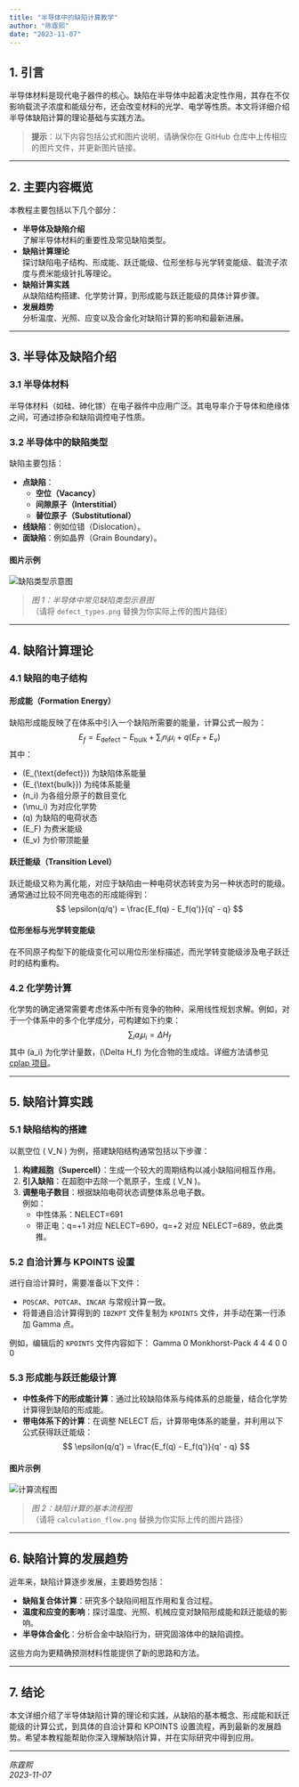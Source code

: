 ```yaml
---
title: "半导体中的缺陷计算教学"
author: "陈霆熙"
date: "2023-11-07"
---
```


## 1. 引言

半导体材料是现代电子器件的核心。缺陷在半导体中起着决定性作用，其存在不仅影响载流子浓度和能级分布，还会改变材料的光学、电学等性质。本文将详细介绍半导体缺陷计算的理论基础与实践方法。

> **提示**：以下内容包括公式和图片说明，请确保你在 GitHub 仓库中上传相应的图片文件，并更新图片链接。

---

## 2. 主要内容概览

本教程主要包括以下几个部分：
- **半导体及缺陷介绍**  
  了解半导体材料的重要性及常见缺陷类型。
- **缺陷计算理论**  
  探讨缺陷电子结构、形成能、跃迁能级、位形坐标与光学转变能级、载流子浓度与费米能级针扎等理论。
- **缺陷计算实践**  
  从缺陷结构搭建、化学势计算，到形成能与跃迁能级的具体计算步骤。
- **发展趋势**  
  分析温度、光照、应变以及合金化对缺陷计算的影响和最新进展。

---

## 3. 半导体及缺陷介绍

### 3.1 半导体材料
半导体材料（如硅、砷化镓）在电子器件中应用广泛。其电导率介于导体和绝缘体之间，可通过掺杂和缺陷调控电子性质。

### 3.2 半导体中的缺陷类型

缺陷主要包括：
- **点缺陷**：  
  - **空位（Vacancy）**  
  - **间隙原子（Interstitial）**  
  - **替位原子（Substitutional）**
- **线缺陷**：例如位错（Dislocation）。
- **面缺陷**：例如晶界（Grain Boundary）。

#### 图片示例

![缺陷类型示意图](./images/defect_types.png)

> *图 1：半导体中常见缺陷类型示意图*  
> （请将 `defect_types.png` 替换为你实际上传的图片路径）

---

## 4. 缺陷计算理论

### 4.1 缺陷的电子结构

#### 形成能（Formation Energy）
缺陷形成能反映了在体系中引入一个缺陷所需要的能量，计算公式一般为：
$$
E_f = E_{\text{defect}} - E_{\text{bulk}} + \sum_i n_i \mu_i + q(E_F + E_v)
$$
其中：  
- \(E_{\text{defect}}\) 为缺陷体系能量  
- \(E_{\text{bulk}}\) 为纯体系能量  
- \(n_i\) 为各组分原子的数目变化  
- \(\mu_i\) 为对应化学势  
- \(q\) 为缺陷的电荷状态  
- \(E_F\) 为费米能级  
- \(E_v\) 为价带顶能量

#### 跃迁能级（Transition Level）
跃迁能级又称为离化能，对应于缺陷由一种电荷状态转变为另一种状态时的能级。通常通过比较不同充电态的形成能得到：
$$
\epsilon(q/q') = \frac{E_f(q) - E_f(q')}{q' - q}
$$

#### 位形坐标与光学转变能级
在不同原子构型下的能级变化可以用位形坐标描述，而光学转变能级涉及电子跃迁时的结构重构。

### 4.2 化学势计算

化学势的确定通常需要考虑体系中所有竞争的物种，采用线性规划求解。例如，对于一个体系中的多个化学成分，可构建如下约束：
$$
\sum_i a_i \mu_i = \Delta H_f
$$
其中 \(a_i\) 为化学计量数，\(\Delta H_f\) 为化合物的生成焓。详细方法请参见 [cplap 项目](https://github.com/jbuckeridge/cplap)。

---

## 5. 缺陷计算实践

### 5.1 缺陷结构的搭建

以氮空位 \( V_N \) 为例，搭建缺陷结构通常包括以下步骤：
1. **构建超胞（Supercell）**：生成一个较大的周期结构以减小缺陷间相互作用。
2. **引入缺陷**：在超胞中去除一个氮原子，生成 \( V_N \)。
3. **调整电子数目**：根据缺陷电荷状态调整体系总电子数。  
   例如：  
   - 中性体系：NELECT=691  
   - 带正电：q=+1 对应 NELECT=690，q=+2 对应 NELECT=689，依此类推。

### 5.2 自洽计算与 KPOINTS 设置

进行自洽计算时，需要准备以下文件：
- `POSCAR`、`POTCAR`、`INCAR` 与常规计算一致。
- 将普通自洽计算得到的 `IBZKPT` 文件复制为 `KPOINTS` 文件，并手动在第一行添加 Gamma 点。
  
例如，编辑后的 `KPOINTS` 文件内容如下：
Gamma 0 Monkhorst-Pack 4 4 4 0 0 0

### 5.3 形成能与跃迁能级计算

- **中性条件下的形成能计算**：通过比较缺陷体系与纯体系的总能量，结合化学势计算得到缺陷的形成能。
- **带电体系下的计算**：在调整 NELECT 后，计算带电体系的能量，并利用以下公式获得跃迁能级：
  $$
  \epsilon(q/q') = \frac{E_f(q) - E_f(q')}{q' - q}
  $$

#### 图片示例

![计算流程图](./images/calculation_flow.png)

> *图 2：缺陷计算的基本流程图*  
> （请将 `calculation_flow.png` 替换为你实际上传的图片路径）

---

## 6. 缺陷计算的发展趋势

近年来，缺陷计算逐步发展，主要趋势包括：
- **缺陷复合体计算**：研究多个缺陷间相互作用和复合过程。
- **温度和应变的影响**：探讨温度、光照、机械应变对缺陷形成能和跃迁能级的影响。
- **半导体合金化**：分析合金中缺陷行为，研究固溶体中的缺陷调控。

这些方向为更精确预测材料性能提供了新的思路和方法。

---

## 7. 结论

本文详细介绍了半导体缺陷计算的理论和实践，从缺陷的基本概念、形成能和跃迁能级的计算公式，到具体的自洽计算和 KPOINTS 设置流程，再到最新的发展趋势。希望本教程能帮助你深入理解缺陷计算，并在实际研究中得到应用。

---

*陈霆熙*  
*2023-11-07*

